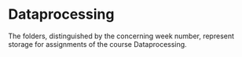 # Dataprocessing

The folders, distinguished by the concerning week number, represent storage for assignments of the course Dataprocessing.
